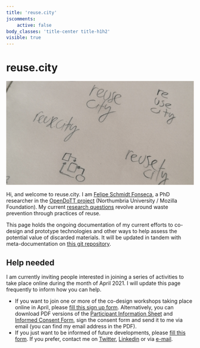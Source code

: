 ```yaml
---
title: 'reuse.city'
jscomments:
    active: false
body_classes: 'title-center title-h1h2'
visible: true
---
```

# reuse.city

![](reuse-city.jpg)

Hi, and welcome to reuse.city. I am [Felipe Schmidt Fonseca](https://is.efeefe.me), a PhD researcher in the [OpenDoTT project](https://opendott.org) (Northumbria University / Mozilla Foundation). My current [research questions](https://is.efeefe.me/opendott/questions) revolve around waste prevention through practices of reuse.

This page holds the ongoing documentation of my current efforts to co-design and prototype technologies and other ways to help assess the potential value of discarded materials. It will be updated in tandem with meta-documentation on [this git repository](https://github.com/opendott-smartcities/II/).

## Help needed

I am currently inviting people interested in joining a series of activities to take place online during the month of April 2021. I will update this page frequently to inform how you can help.

- If you want to join one or more of the co-design workshops taking place online in April, please [fill this sign up form](https://forms.gle/rat12rsPstvg89aX9). Alternatively, you can download PDF versions of the [Participant Information Sheet](participant-information.pdf) and [Informed Consent Form](consent-form.pdf), sign the consent form and send it to me via email (you can find my email address in the PDF).
- If you just want to be informed of future developments, please [fill this form](https://forms.gle/BJoPHMk2NEj1HHxd7). If you prefer, contact me on [Twitter](https://twitter.com/efeefe), [Linkedin](https://www.linkedin.com/in/felipefonseca/) or via [e-mail](5wbi948e9@relay.firefox.com).
